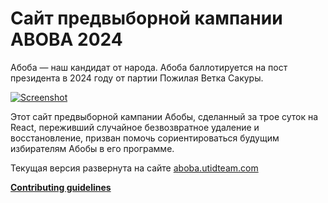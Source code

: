 # Сайт предвыборной кампании ABOBA 2024
Абоба — наш кандидат от народа. Абоба баллотируется на пост президента в 2024 году от партии Пожилая Ветка Сакуры.

[![Screenshot](https://user-images.githubusercontent.com/59040542/112874019-70ce4e80-90d3-11eb-8900-bea35614d2c4.png)](https://aboba.utidteam.com)

Этот сайт предвыборной кампании Абобы, сделанный за трое суток на React, переживший случайное безвозвратное удаление и восстановление, призван помочь сориентироваться будущим избирателям Абобы в его программе.

Текущая версия развернута на сайте [aboba.utidteam.com](https://aboba.utidteam.com)

[**Contributing guidelines**](CONTRIBUTING.md)